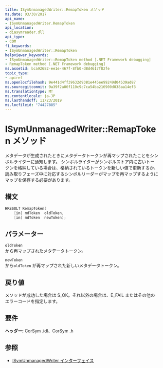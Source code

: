 ```yaml
---
title: ISymUnmanagedWriter::RemapToken メソッド
ms.date: 03/30/2017
api_name:
- ISymUnmanagedWriter.RemapToken
api_location:
- diasymreader.dll
api_type:
- COM
f1_keywords:
- ISymUnmanagedWriter::RemapToken
helpviewer_keywords:
- ISymUnmanagedWriter::RemapToken method [.NET Framework debugging]
- RemapToken method [.NET Framework debugging]
ms.assetid: bca92682-ee1e-467f-8fb0-d8d4617f82fe
topic_type:
- apiref
ms.openlocfilehash: 9e441d4ff39632d9381e445ee99249d04539ad87
ms.sourcegitcommit: 9a39f2a06f110c9c7ca54ba216900d038aa14ef3
ms.translationtype: MT
ms.contentlocale: ja-JP
ms.lasthandoff: 11/23/2019
ms.locfileid: "74427885"
---
```

# <a name="isymunmanagedwriterremaptoken-method"></a>ISymUnmanagedWriter::RemapToken メソッド
メタデータが生成されたときにメタデータトークンが再マップされたことをシンボルライターに通知します。 シンボルライターがシンボルストア内に古いトークンを格納している場合は、格納されているトークンを新しい値で更新するか、読み取りフェーズ中に対応するシンボルリーダーがマップを再マップするようにマップを保存する必要があります。  
  
## <a name="syntax"></a>構文  
  
```cpp  
HRESULT RemapToken(  
    [in] mdToken  oldToken,  
    [in] mdToken  newToken);  
```  
  
## <a name="parameters"></a>パラメーター  
 `oldToken`  
 から再マップされたメタデータトークン。  
  
 `newToken`  
 から`oldToken` が再マップされた新しいメタデータトークン。  
  
## <a name="return-value"></a>戻り値  
 メソッドが成功した場合は S_OK。それ以外の場合は、E_FAIL またはその他のエラーコードを指定します。  
  
## <a name="requirements"></a>要件  
 **ヘッダー:** CorSym .idl、CorSym .h  
  
## <a name="see-also"></a>参照

- [ISymUnmanagedWriter インターフェイス](../../../../docs/framework/unmanaged-api/diagnostics/isymunmanagedwriter-interface.md)
